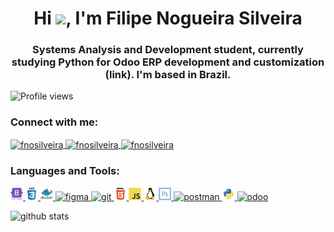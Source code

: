 <h1 align="center">Hi <img src="https://raw.githubusercontent.com/kaueMarques/kaueMarques/master/hi.gif" width="30px">, I'm Filipe Nogueira Silveira</h1>
<h3 align="center">Systems Analysis and Development student, currently studying Python for Odoo ERP development and customization (link). I'm based in Brazil.</h3>

<p align="left"> <img src="https://komarev.com/ghpvc/?username=fnosilveira&color=green" alt="Profile views" /> </p>

<h3 align="left">Connect with me:</h3>
<p align="left">
  <a href="https://linkedin.com/in/fnosilveira" target="blank">
    <img align="center" src="https://raw.githubusercontent.com/rahuldkjain/github-profile-readme-generator/master/src/images/icons/Social/linked-in-alt.svg" alt="fnosilveira" height="20" width="20" />
  </a>
  <a href="https://fb.com/fnosilveira" target="blank">
    <img align="center" src="https://raw.githubusercontent.com/rahuldkjain/github-profile-readme-generator/master/src/images/icons/Social/facebook.svg"   alt="fnosilveira" height="20" width="20" />
  </a>
  <a href="https://instagram.com/fnosilveira" target="blank">
    <img align="center" src="https://raw.githubusercontent.com/rahuldkjain/github-profile-readme-generator/master/src/images/icons/Social/instagram.svg" alt="fnosilveira" height="20" width="20" />
  </a>
</p>

<h3 align="left">Languages and Tools:</h3>
<p align="left"> 
  <a href="https://getbootstrap.com" target="_blank" rel="noreferrer"> 
    <img src="https://raw.githubusercontent.com/devicons/devicon/master/icons/bootstrap/bootstrap-plain-wordmark.svg" alt="bootstrap" width="20" height="20"/> 
  </a> 
  <a href="https://www.w3schools.com/css/" target="_blank" rel="noreferrer"> 
    <img src="https://raw.githubusercontent.com/devicons/devicon/master/icons/css3/css3-original-wordmark.svg" alt="css3" width="20" height="20"/> 
  </a> 
  <a href="https://www.docker.com/" target="_blank" rel="noreferrer">  
    <img src="https://raw.githubusercontent.com/devicons/devicon/master/icons/docker/docker-original-wordmark.svg" alt="docker" width="20" height="20"/> 
  </a> 
  <a href="https://www.figma.com/" target="_blank" rel="noreferrer"> 
    <img src="https://www.vectorlogo.zone/logos/figma/figma-icon.svg" alt="figma" width="20" height="20"/> 
  </a> 
  <a href="https://git-scm.com/" target="_blank" rel="noreferrer"> 
    <img src="https://www.vectorlogo.zone/logos/git-scm/git-scm-icon.svg" alt="git" width="20" height="20"/> 
  </a> 
  <a href="https://www.w3.org/html/" target="_blank" rel="noreferrer"> 
    <img src="https://raw.githubusercontent.com/devicons/devicon/master/icons/html5/html5-original-wordmark.svg" alt="html5" width="20" height="20"/> 
  </a> 
  <a href="https://developer.mozilla.org/en-US/docs/Web/JavaScript" target="_blank" rel="noreferrer"> 
    <img src="https://raw.githubusercontent.com/devicons/devicon/master/icons/javascript/javascript-original.svg" alt="javascript" width="20" height="20"/> 
  </a> 
  <a href="https://www.linux.org/" target="_blank" rel="noreferrer"> 
    <img src="https://raw.githubusercontent.com/devicons/devicon/master/icons/linux/linux-original.svg" alt="linux" width="20" height="20"/>
  </a> 
  <a href="https://www.photoshop.com/en" target="_blank" rel="noreferrer"> 
    <img src="https://raw.githubusercontent.com/devicons/devicon/master/icons/photoshop/photoshop-line.svg" alt="photoshop" width="20" height="20"/> 
  </a> 
  <a href="https://postman.com" target="_blank" rel="noreferrer">
   <img src="https://www.vectorlogo.zone/logos/getpostman/getpostman-icon.svg" alt="postman" width="20" height="20"/> 
   </a> 
  <a href="https://www.python.org" target="_blank" rel="noreferrer">
   <img src="https://raw.githubusercontent.com/devicons/devicon/master/icons/python/python-original.svg" alt="python" width="20" height="20"/> 
  </a> 
  <a href="https://www.odoo.com" target="_blank" rel="noreferrer">
   <img src="https://upload.wikimedia.org/wikipedia/commons/5/50/Odoo_logo.svg" alt="odoo" width="40" height="20"/> 
  </a> 
</p>

![github stats](https://github-readme-stats.vercel.app/api?username=renanteixeira&show_icons=true)

